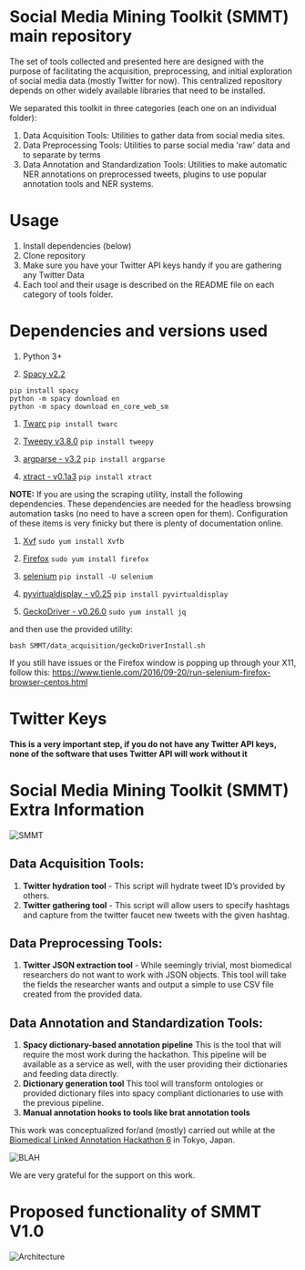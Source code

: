 # Social Media Mining Toolkit (SMMT) main repository

The set of tools collected and presented here are designed with the purpose of facilitating the acquisition, preprocessing, and initial exploration of social media data (mostly Twitter for now). This centralized repository depends on other widely available libraries that need to be installed. 

We separated this toolkit in three categories (each one on an individual folder):

1. Data Acquisition Tools: Utilities to gather data from social media sites.
1. Data Preprocessing  Tools: Utilities to parse social media 'raw' data and to separate by terms
1. Data Annotation and Standardization Tools: Utilities to make automatic NER annotations on preprocessed tweets, plugins to use popular annotation tools and NER systems.

# Usage

1. Install dependencies (below)
1. Clone repository
1. Make sure you have your Twitter API keys handy if you are gathering any Twitter Data
1. Each tool and their usage is described on the README file on each category of tools folder.

# Dependencies and versions used

1. Python 3+

1. [Spacy v2.2](https://spacy.io/usage)
``` 
pip install spacy 
python -m spacy download en
python -m spacy download en_core_web_sm
```
1. [Twarc](https://github.com/DocNow/twarc)
` pip install twarc `

1. [Tweepy v3.8.0](http://docs.tweepy.org/en/latest/)
` pip install tweepy `

1. [argparse - v3.2](https://docs.python.org/3/library/argparse.html)
` pip install argparse `

1. [xtract - v0.1a3](https://pypi.org/project/xtract/)
` pip install xtract `

**NOTE:** If you are using the scraping utility, install the following dependencies. These dependencies are needed for the headless browsing automation tasks (no need to have a screen open for them). Configuration of these items is very finicky but there is plenty of documentation online.

1. [Xvf](https://linux.die.net/man/1/xvfb)
` sudo yum install Xvfb `

1. [Firefox](https://www.mozilla.org/en-US/firefox/linux/)
` sudo yum install firefox `

1. [selenium](https://selenium.dev/)
` pip install -U selenium `

1. [pyvirtualdisplay - v0.25](https://pypi.org/project/PyVirtualDisplay/)
` pip install pyvirtualdisplay `

1. [GeckoDriver - v0.26.0](https://github.com/mozilla/geckodriver/releases)
` sudo yum install jq `

and then use the provided utility:

` bash SMMT/data_acquisition/geckoDriverInstall.sh `

If you still have issues or the Firefox window is popping up through your X11, follow this:
https://www.tienle.com/2016/09-20/run-selenium-firefox-browser-centos.html

# Twitter Keys
**This is a very important step, if you do not have any Twitter API keys, none of the software that uses Twitter API will work without it**

# Social Media Mining Toolkit (SMMT) Extra Information

![SMMT](http://www.jmbanda.com/sMMT_smalllogo.png)

## Data Acquisition Tools:
1. **Twitter hydration tool** - This script will hydrate tweet ID’s provided by others. 
1. **Twitter gathering tool** - This script will allow users to specify hashtags and capture from the twitter faucet new tweets with the given hashtag.

## Data Preprocessing Tools: 
1. **Twitter JSON extraction tool** - While seemingly trivial, most biomedical researchers do not want to work with JSON objects. This tool will take the fields the researcher wants and output a simple to use CSV file created from the provided data. 

## Data Annotation and Standardization Tools: 
1. **Spacy dictionary-based annotation pipeline** This is the tool that will require the most work during the hackathon. This pipeline will be available as a service as well, with the user providing their dictionaries and feeding data directly.  
1. **Dictionary generation tool** This tool will transform ontologies or provided dictionary files into spacy compliant dictionaries to use with the previous pipeline.
1. **Manual annotation hooks to tools like brat annotation tools** 


This work was conceptualized for/and (mostly) carried out while at the [Biomedical Linked Annotation Hackathon 6](http://blah6.linkedannotation.org/) in Tokyo, Japan.

![BLAH](http://www.jmbanda.com/blah6.png)

We are very grateful for the support on this work.

# Proposed functionality of SMMT V1.0

![Architecture](http://www.jmbanda.com/SMMT-v1.png)
